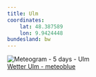 ```yaml
---
title: Ulm
coordinates:
    lat: 48.387589
    lon: 9.9424448
bundesland: bw
---
```

<img importance="high" src="//my.meteoblue.com/visimage/meteogram_web?look=KILOMETER_PER_HOUR%2CCELSIUS%2CMILLIMETER&apikey=5838a18e295d&temperature=C&windspeed=kmh&precipitationamount=mm&winddirection=3char&city=Ulm&iso2=de&lat=48.398399&lon=9.991550&asl=480&tz=Europe%2FBerlin&lang=de&sig=faccae463d6ac0ba084889e40056bac5" srcset="//my.meteoblue.com/visimage/meteogram_web_hd?look=KILOMETER_PER_HOUR%2CCELSIUS%2CMILLIMETER&apikey=5838a18e295d&temperature=C&windspeed=kmh&precipitationamount=mm&winddirection=3char&city=Ulm&iso2=de&lat=48.398399&lon=9.991550&asl=480&tz=Europe%2FBerlin&lang=de&sig=cb1bcf3809377a5a84a52273bf8c0153 1.4x" alt="Meteogram - 5 days - Ulm"><a href="https://www.meteoblue.com/de/wetter/woche/ulm_deutschland_2820256" target="_blank" style="display: block;">Wetter Ulm - meteoblue</a>
